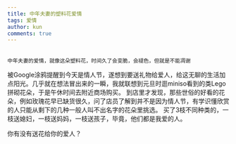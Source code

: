 ```yaml
---
title: 中年夫妻的塑料花爱情
tags: 爱情
author: kun
comments: true
---
```


## 

```
中年夫妻的爱情，就像这朵塑料花，时间久了会变脆，会褪色，但就是不能凋谢
```

被Google涂鸦提醒到今天是情人节，遂想到要送礼物给爱人，给这无聊的生活加点阳光。几乎就在想法冒出来的一瞬，我就联想到元旦时逛miniso看到的类Lego拼砌花朵，于是午休时间去附近商场购买。
到店里才发现，那些世俗的好看的花朵，例如玫瑰花早已缺货很久，问了店员了解到并不是因为情人节，有学识懂欣赏的人只能从剩下的几种一般人叫不出名字的花朵里挑选。
买了3枝不同种类的，一枝送媳妇，一枝送妈妈，一枝送孩子，毕竟，他们都是我爱的人。

你有没有送花给你的爱人？
